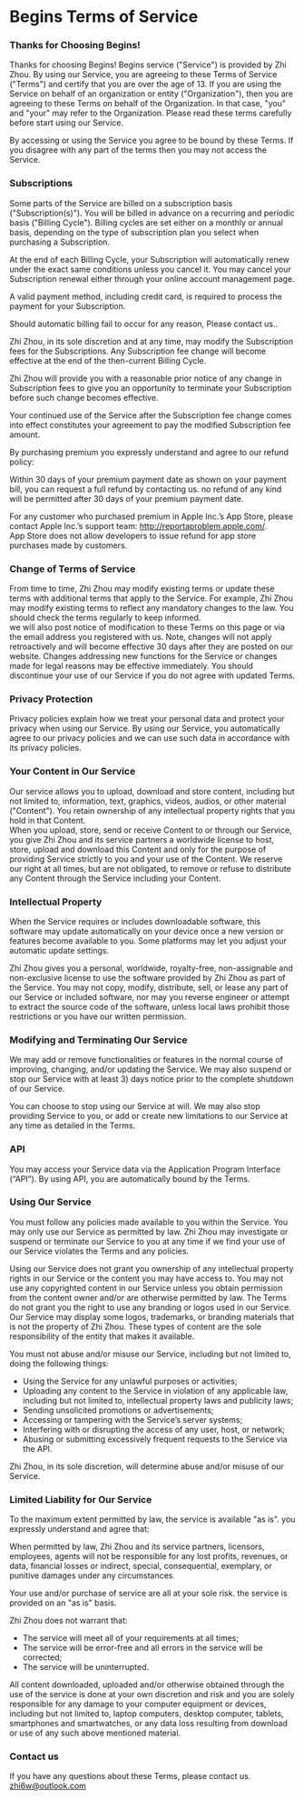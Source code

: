# Begins Terms of Service


### Thanks for Choosing Begins!

Thanks for choosing Begins! Begins service ("Service") is provided by Zhi Zhou. By using our Service, you are agreeing to these Terms of Service ("Terms") and certify that you are over the age of 13. If you are using the Service on behalf of an organization or entity ("Organization"), then you are agreeing to these Terms on behalf of the Organization. In that case, "you" and "your" may refer to the Organization. Please read these terms carefully before start using our Service.

By accessing or using the Service you agree to be bound by these Terms. If you disagree with any part of the terms then you may not access the Service.


### Subscriptions

Some parts of the Service are billed on a subscription basis ("Subscription(s)"). You will be billed in advance on a recurring and periodic basis ("Billing Cycle"). Billing cycles are set either on a monthly or annual basis, depending on the type of subscription plan you select when purchasing a Subscription.

At the end of each Billing Cycle, your Subscription will automatically renew under the exact same conditions unless you cancel it. You may cancel your Subscription renewal either through your online account management page.

A valid payment method, including credit card, is required to process the payment for your Subscription. 

Should automatic billing fail to occur for any reason, Please contact us..

Zhi Zhou, in its sole discretion and at any time, may modify the Subscription fees for the Subscriptions. Any Subscription fee change will become effective at the end of the then-current Billing Cycle.

Zhi Zhou will provide you with a reasonable prior notice of any change in Subscription fees to give you an opportunity to terminate your Subscription before such change becomes effective.

Your continued use of the Service after the Subscription fee change comes into effect constitutes your agreement to pay the modified Subscription fee amount.

By purchasing premium you expressly understand and agree to our refund policy:

Within  30 days of your premium payment date as shown on your payment bill, you can request a full refund by contacting us. no refund of any kind will be permitted after 30 days of your premium payment date.

For any customer who purchased premium in Apple Inc.’s App Store, please contact Apple Inc.’s support team: http://reportaproblem.apple.com/.   
App Store does not allow developers to issue refund for app store purchases made by customers.


### Change of Terms of Service

From time to time, Zhi Zhou may modify existing terms or update these terms with additional terms that apply to the Service. For example, Zhi Zhou may modify existing terms to reflect any mandatory changes to the law. You should check the terms regularly to keep informed.  
we will also post notice of modification to these Terms on this page or via the email address you registered with us. Note, changes will not apply retroactively and will become effective 30 days after they are posted on our website. Changes addressing new functions for the Service or changes made for legal reasons may be effective immediately. You should discontinue your use of our Service if you do not agree with updated Terms.


### Privacy Protection

Privacy policies explain how we treat your personal data and protect your privacy when using our Service. By using our Service, you automatically agree to our privacy policies and we can use such data in accordance with its privacy policies.


### Your Content in Our Service

Our service allows you to upload, download and store content, including but not limited to, information, text, graphics, videos, audios, or other material ("Content"). You retain ownership of any intellectual property rights that you hold in that Content.   
When you upload, store, send or receive Content to or through our Service, you give Zhi Zhou and its service partners a worldwide license to host, store, upload and download this Content and only for the purpose of providing Service strictly to you and your use of the Content. We reserve our right at all times, but are not obligated, to remove or refuse to distribute any Content through the Service including your Content.


### Intellectual Property

When the Service requires or includes downloadable software, this software may update automatically on your device once a new version or features become available to you. Some platforms may let you adjust your automatic update settings.

Zhi Zhou gives you a personal, worldwide, royalty-free, non-assignable and non-exclusive license to use the software provided by Zhi Zhou as part of the Service. You may not copy, modify, distribute, sell, or lease any part of our Service or included software, nor may you reverse engineer or attempt to extract the source code of the software, unless local laws prohibit those restrictions or you have our written permission.


### Modifying and Terminating Our Service

We may add or remove functionalities or features in the normal course of improving, changing, and/or updating the Service. We may also suspend or stop our Service with at least 3) days notice prior to the complete shutdown of our Service.

You can choose to stop using our Service at will. We may also stop providing Service to you, or add or create new limitations to our Service at any time as detailed in the Terms.


### API

You may access your Service data via the Application Program Interface (“API”). By using API, you are automatically bound by the Terms.


### Using Our Service

You must follow any policies made available to you within the Service. You may only use our Service as permitted by law. Zhi Zhou may investigate or suspend or terminate our Service to you at any time if we find your use of our Service violates the Terms and any policies.

Using our Service does not grant you ownership of any intellectual property rights in our Service or the content you may have access to. You may not use any copyrighted content in our Service unless you obtain permission from the content owner and/or are otherwise permitted by law. The Terms do not grant you the right to use any branding or logos used in our Service. Our Service may display some logos, trademarks, or branding materials that is not the property of Zhi Zhou. These types of content are the sole responsibility of the entity that makes it available.

You must not abuse and/or misuse our Service, including but not limited to, doing the following things:

* Using the Service for any unlawful purposes or activities;
* Uploading any content to the Service in violation of any applicable law, including but not limited to, intellectual property laws and publicity laws;
* Sending unsolicited promotions or advertisements;
* Accessing or tampering with the Service’s server systems;
* Interfering with or disrupting the access of any user, host, or network;
* Abusing or submitting excessively frequent requests to the Service via the API.

Zhi Zhou, in its sole discretion, will determine abuse and/or misuse of our Service.


### Limited Liability for Our Service

To the maximum extent permitted by law, the service is available "as is". you expressly understand and agree that:

When permitted by law, Zhi Zhou and its service partners, licensors, employees, agents will not be responsible for any lost profits, revenues, or data, financial losses or indirect, special, consequential, exemplary, or punitive damages under any circumstances.

Your use and/or purchase of service are all at your sole risk. the service is provided on an "as is" basis.

Zhi Zhou does not warrant that:

* The service will meet all of your requirements at all times;
* The service will be error-free and all errors in the service will be corrected;
* The service will be uninterrupted.

All content downloaded, uploaded and/or otherwise obtained through the use of the service is done at your own discretion and risk and you are solely responsible for any damage to your computer equipment or devices, including but not limited to, laptop computers, desktop computer, tablets, smartphones and smartwatches, or any data loss resulting from download or use of any such above mentioned material.

### Contact us

If you have any questions about these Terms, please contact us. zhi6w@outlook.com

